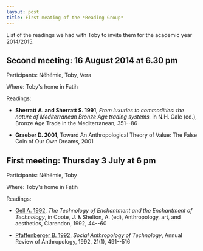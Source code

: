 ```yaml
---
layout: post
title: First meating of the *Reading Group*
---
```



List of the readings we had with Toby to invite them for the academic year 2014/2015. 


## Second meeting: 16 August 2014 at 6.30 pm 

Participants: Néhémie, Toby, Vera

Where: Toby's home in Fatih

Readings:

  - **Sherratt A. and Sherratt S. 1991**,
 *From luxuries to commodities: the nature of Mediterranean Bronze Age trading systems.* in N.H. Gale (ed.), Bronze Age Trade in the Mediterranean, 351--86

  - **Graeber D. 2001**, 
 Toward An Anthropological Theory of Value: The False Coin of Our Own Dreams, 2001


## First meeting: Thursday 3 July at 6 pm

Participants: Néhémie, Toby

Where: Toby's home in Fatih

Readings: 

  - [Gell A. 1992](http://www.utexas.edu/courses/arh400/lectures/301/Text3.pdf),
 *The Technology of Enchantment and the Enchantment of Technology*, in Coote, J. & Shelton, A. (ed), Anthropology, art, and aesthetics, Clarendon, 1992, 44--60

  - [Pfaffenberger B. 1992](http://dx.doi.org/10.1146/annurev.an.21.100192.002423),
*Social Anthropology of Technology*, Annual Review of Anthropology, 1992, 21(1), 491--516





